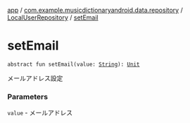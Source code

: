 [app](../../index.md) / [com.example.musicdictionaryandroid.data.repository](../index.md) / [LocalUserRepository](index.md) / [setEmail](./set-email.md)

# setEmail

`abstract fun setEmail(value: `[`String`](https://kotlinlang.org/api/latest/jvm/stdlib/kotlin/-string/index.html)`): `[`Unit`](https://kotlinlang.org/api/latest/jvm/stdlib/kotlin/-unit/index.html)

メールアドレス設定

### Parameters

`value` - メールアドレス